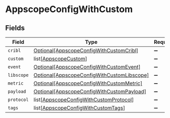 # AppscopeConfigWithCustom


## Fields

| Field                                                                                                 | Type                                                                                                  | Required                                                                                              | Description                                                                                           |
| ----------------------------------------------------------------------------------------------------- | ----------------------------------------------------------------------------------------------------- | ----------------------------------------------------------------------------------------------------- | ----------------------------------------------------------------------------------------------------- |
| `cribl`                                                                                               | [Optional[AppscopeConfigWithCustomCribl]](../../models/shared/appscopeconfigwithcustomcribl.md)       | :heavy_minus_sign:                                                                                    | N/A                                                                                                   |
| `custom`                                                                                              | list[[AppscopeCustom](../../models/shared/appscopecustom.md)]                                         | :heavy_minus_sign:                                                                                    | N/A                                                                                                   |
| `event`                                                                                               | [Optional[AppscopeConfigWithCustomEvent]](../../models/shared/appscopeconfigwithcustomevent.md)       | :heavy_minus_sign:                                                                                    | N/A                                                                                                   |
| `libscope`                                                                                            | [Optional[AppscopeConfigWithCustomLibscope]](../../models/shared/appscopeconfigwithcustomlibscope.md) | :heavy_minus_sign:                                                                                    | N/A                                                                                                   |
| `metric`                                                                                              | [Optional[AppscopeConfigWithCustomMetric]](../../models/shared/appscopeconfigwithcustommetric.md)     | :heavy_minus_sign:                                                                                    | N/A                                                                                                   |
| `payload`                                                                                             | [Optional[AppscopeConfigWithCustomPayload]](../../models/shared/appscopeconfigwithcustompayload.md)   | :heavy_minus_sign:                                                                                    | N/A                                                                                                   |
| `protocol`                                                                                            | list[[AppscopeConfigWithCustomProtocol](../../models/shared/appscopeconfigwithcustomprotocol.md)]     | :heavy_minus_sign:                                                                                    | N/A                                                                                                   |
| `tags`                                                                                                | list[[AppscopeConfigWithCustomTags](../../models/shared/appscopeconfigwithcustomtags.md)]             | :heavy_minus_sign:                                                                                    | N/A                                                                                                   |